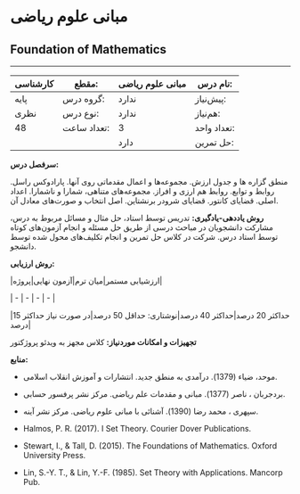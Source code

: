 # مبانی علوم ریاضی
## Foundation of Mathematics
_______________________________________________________________________________
| کارشناسی | مقطع:       | مبانی علوم ریاضی | نام درس:    |
| -------- | ----------- | ---------------- | ----------- |
| پایه     | گروه درس:   | ندارد            | پیش‌نیاز:   |
| نظری     | نوع درس:    | ندارد            | هم‌نیاز:    |
| 48       | تعداد ساعت: | 3                | تعداد واحد: |
|          |             |  دارد            | حل تمرین:   |

**سرفصل درس:**

منطق گزاره ها و جدول ارزش. مجموعه‌ها و اعمال مقدماتی روی آنها. پارادوکس راسل. روابط و توابع. روابط هم ارزی و افراز. مجموعه‌های متناهی، شمارا و ناشمارا. اعداد اصلی. قضایای کانتور. قضایای شرودر برنشتاین. اصل انتخاب و صورت‌های معادل آن.

**روش یاددهی-یادگیری:** تدریس توسط استاد، حل مثال و مسائل مربوط به درس، مشارکت دانشجویان در مباحث درسی از طریق حل مسئله و انجام آزمون‌های کوتاه توسط استاد درس.  شرکت در کلاس حل تمرین و انجام تکلیف‌های محول شده توسط دانشجو.

**روش ارزیابی:**

|ارزشیابی مستمر|میان ترم|آزمون نهایی|پروژه|

| - | - | - | - |

|حداکثر 20 درصد|حداکثر 40 درصد|نوشتاری: حداقل 50 درصد|در صورت نیاز حداکثر 15 درصد|

**تجهیزات و امکانات موردنیاز:** کلاس مجهز به ویدئو پروژکتور

**منابع:**


- موحد، ضیاء (1379). درآمدی به منطق جدید. انتشارات و آموزش انقلاب اسلامی.

- بردجربان ، ناصر (1377). مبانی و مقدمات علم ریاضی. مرکز نشر پرفسور حسابی.

- سپهری ، محمد رضا (1390). آشنائی با مبانی علوم ریاضی. مرکز نشر آینه.

- Halmos, P. R. (2017). I Set Theory. Courier Dover Publications.

- Stewart, I., & Tall, D. (2015). The Foundations of Mathematics. Oxford University Press.

- Lin, S.-Y. T., & Lin, Y.-F. (1985). Set Theory with Applications. Mancorp Pub.
